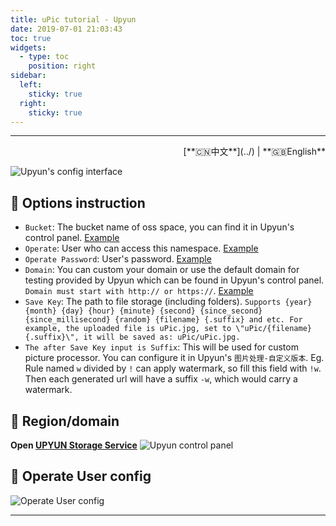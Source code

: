 ```yaml
---
title: uPic tutorial - Upyun
date: 2019-07-01 21:03:43
toc: true
widgets:
  - type: toc
    position: right
sidebar:
  left:
    sticky: true
  right:
    sticky: true
---
```


<hr><!-- i18n --><div align="right">[**🇨🇳中文**](../)  | **🇬🇧English**</div><!-- i18n -->

![Upyun's config interface](https://gitee.com/gee1k/oss/raw/master/tutorials/upyun-host.png)

## 📝 Options instruction

- `Bucket`: The bucket name of oss space, you can find it in Upyun's control panel. [Example](#🧰-Region-domain)
- `Operate`: User who can access this namespace. [Example](#🔑-Operate-User-config)
- `Operate Password`: User's password. [Example](#🔑-Operate-User-config)
- `Domain`: You can custom your domain or use the default domain for testing provided by Upyun which can be found in Upyun's control panel. `Domain must start with http:// or https://`. [Example](#🧰-Region-domain)
- `Save Key`: The path to file storage (including folders). `Supports {year} {month} {day} {hour} {minute} {second} {since_second} {since_millisecond} {random} {filename} {.suffix} and etc. For example, the uploaded file is uPic.jpg, set to \"uPic/{filename}{.suffix}\", it will be saved as: uPic/uPic.jpg.`
- `The after Save Key input is Suffix`: This will be used for custom picture processor. You can configure it in Upyun's `图片处理-自定义版本`. Eg. Rule named `w` divided by `!` can apply watermark, so fill this field with `!w`. Then each generated url will have a suffix `-w`, which would carry a watermark.

## 🧰 Region/domain

**Open [UPYUN Storage Service](https://console.upyun.com/services/file/)**
![Upyun control panel](https://gitee.com/gee1k/oss/raw/master/tutorials/upyun-info.png)

## 🔑 Operate User config

![Operate User config](https://gitee.com/gee1k/oss/raw/master/tutorials/upyun-operator.png)

<hr>
